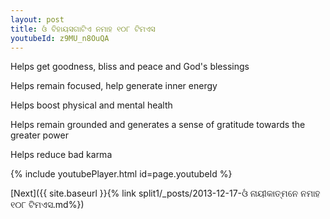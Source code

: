 ```yaml
---
layout: post
title: ଓଁ ବିହାୟସଗାଟିଏ ନମାହ ୧୦୮ ଟିମଏସ
youtubeId: z9MU_n8OuQA
---
```

 
 
Helps get goodness, bliss and peace and God's blessings
 
Helps remain focused, help generate inner energy 
 
Helps boost physical and mental health 
 
Helps remain grounded and generates a sense of gratitude towards the greater power 
 
Helps reduce bad karma
 
 
 
 


{% include youtubePlayer.html id=page.youtubeId %}
 
[Next]({{ site.baseurl }}{% link  split1/_posts/2013-12-17-ଓଁ ନାୟୀକାତ୍ମନେ ନମାହ ୧୦୮ ଟିମଏସ.md%})
 

